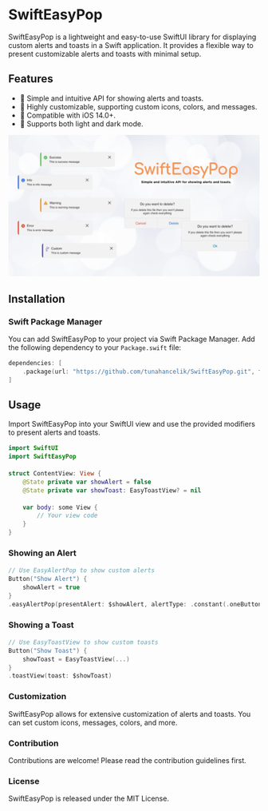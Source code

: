 # SwiftEasyPop

SwiftEasyPop is a lightweight and easy-to-use SwiftUI library for displaying custom alerts and toasts in a Swift application. It provides a flexible way to present customizable alerts and toasts with minimal setup.

## Features

- 🚀 Simple and intuitive API for showing alerts and toasts.
- 🎨 Highly customizable, supporting custom icons, colors, and messages.
- 📱 Compatible with iOS 14.0+.
- 🔄 Supports both light and dark mode.
  
![SwiftEasyPop](SwiftEasyPop.jpg)

## Installation

### Swift Package Manager

You can add SwiftEasyPop to your project via Swift Package Manager. Add the following dependency to your `Package.swift` file:

```swift
dependencies: [
    .package(url: "https://github.com/tunahancelik/SwiftEasyPop.git", from: "1.0.0")
]
```
## Usage
Import SwiftEasyPop into your SwiftUI view and use the provided modifiers to present alerts and toasts.

```swift
import SwiftUI
import SwiftEasyPop

struct ContentView: View {
    @State private var showAlert = false
    @State private var showToast: EasyToastView? = nil

    var body: some View {
        // Your view code
    }
}
```

### Showing an Alert
```swift
// Use EasyAlertPop to show custom alerts
Button("Show Alert") {
    showAlert = true
}
.easyAlertPop(presentAlert: $showAlert, alertType: .constant(.oneButton(...)))
```
### Showing a Toast
```swift
// Use EasyToastView to show custom toasts
Button("Show Toast") {
    showToast = EasyToastView(...)
}
.toastView(toast: $showToast)
````
### Customization
SwiftEasyPop allows for extensive customization of alerts and toasts. You can set custom icons, messages, colors, and more.

### Contribution
Contributions are welcome! Please read the contribution guidelines first.

### License
SwiftEasyPop is released under the MIT License.
